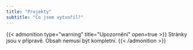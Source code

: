 ```yaml
---
title: "Projekty"
subtitle: "Co jsem vytvořil?"
---
```


{{< admonition type="warning" title="Upozornění" open=true >}}
Stránky jsou v přípravě. Obsah nemusí být kompletní.
{{< /admonition >}}
